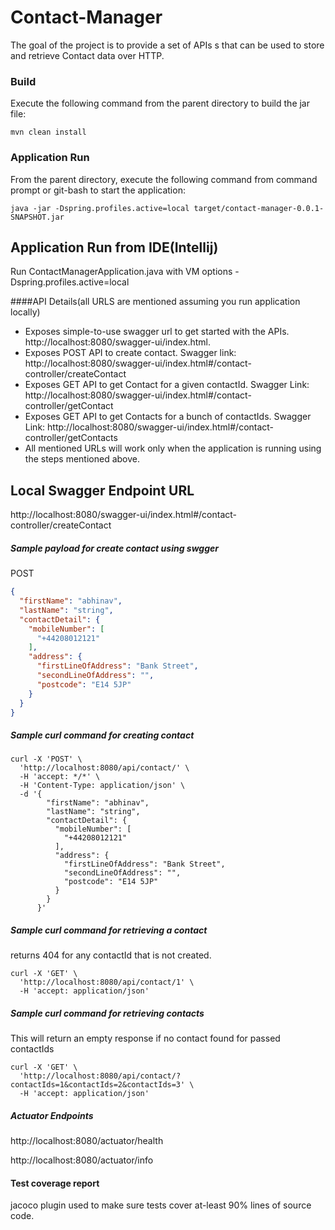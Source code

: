 # Contact-Manager

The goal of the project is to provide a set of APIs s that can be used to store and retrieve Contact data over HTTP.

### Build
Execute the following command from the parent directory to build the jar file:
```
mvn clean install
```
### Application Run
From the parent directory, execute the following command from command prompt or git-bash to start the application:
```
java -jar -Dspring.profiles.active=local target/contact-manager-0.0.1-SNAPSHOT.jar
```

## Application Run from IDE(Intellij)
Run ContactManagerApplication.java  with VM options  -Dspring.profiles.active=local
 

####API Details(all URLS are mentioned assuming you run application locally)

* Exposes simple-to-use swagger url to get started with the APIs. http://localhost:8080/swagger-ui/index.html.
* Exposes POST API to create contact. Swagger link: http://localhost:8080/swagger-ui/index.html#/contact-controller/createContact 
* Exposes GET API to get Contact for a given contactId. Swagger Link: http://localhost:8080/swagger-ui/index.html#/contact-controller/getContact
* Exposes GET API to get Contacts for a bunch of contactIds. Swagger Link: http://localhost:8080/swagger-ui/index.html#/contact-controller/getContacts
* All mentioned URLs will work only when the application is running using the steps mentioned above.

##
## Local Swagger Endpoint URL
http://localhost:8080/swagger-ui/index.html#/contact-controller/createContact

##### Sample payload for create contact using swgger
POST
````json
{
  "firstName": "abhinav",
  "lastName": "string",
  "contactDetail": {
    "mobileNumber": [
      "+44208012121"
    ],
    "address": {
      "firstLineOfAddress": "Bank Street",
      "secondLineOfAddress": "",
      "postcode": "E14 5JP"
    }
  }
}
````
##### Sample curl command for creating contact
````shell script
curl -X 'POST' \
  'http://localhost:8080/api/contact/' \
  -H 'accept: */*' \
  -H 'Content-Type: application/json' \
  -d '{
        "firstName": "abhinav",
        "lastName": "string",
        "contactDetail": {
          "mobileNumber": [
            "+44208012121"
          ],
          "address": {
            "firstLineOfAddress": "Bank Street",
            "secondLineOfAddress": "",
            "postcode": "E14 5JP"
          }
        }
      }'
````

##### Sample curl command for retrieving a contact
returns 404 for any contactId that is not created.
````shell script
curl -X 'GET' \
  'http://localhost:8080/api/contact/1' \
  -H 'accept: application/json'

````

##### Sample curl command for retrieving contacts
This will return an empty response if no contact found for passed contactIds
````shell script
curl -X 'GET' \
  'http://localhost:8080/api/contact/?contactIds=1&contactIds=2&contactIds=3' \
  -H 'accept: application/json'
````
##### Actuator Endpoints
http://localhost:8080/actuator/health

http://localhost:8080/actuator/info

#### Test coverage report

jacoco plugin used to make sure tests cover at-least 90% lines of source code.


